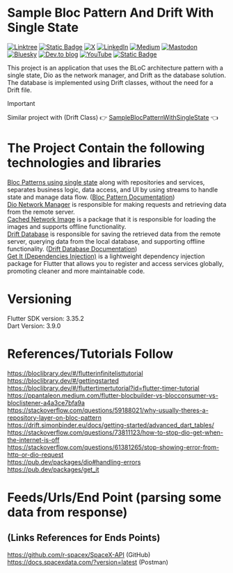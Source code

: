# Sample Bloc Pattern And Drift With Single State

[![Linktree](https://img.shields.io/badge/linktree-1de9b6?style=for-the-badge&logo=linktree&logoColor=white)](https://linktr.ee/nicos_nicolaou)
[![Static Badge](https://img.shields.io/badge/Site-blue?style=for-the-badge&label=Web)](https://nicosnicolaou16.github.io/)
[![X](https://img.shields.io/badge/X-%23000000.svg?style=for-the-badge&logo=X&logoColor=white)](https://twitter.com/nicolaou_nicos)
[![LinkedIn](https://img.shields.io/badge/linkedin-%230077B5.svg?style=for-the-badge&logo=linkedin&logoColor=white)](https://linkedin.com/in/nicos-nicolaou-a16720aa)
[![Medium](https://img.shields.io/badge/Medium-12100E?style=for-the-badge&logo=medium&logoColor=white)](https://medium.com/@nicosnicolaou)
[![Mastodon](https://img.shields.io/badge/-MASTODON-%232B90D9?style=for-the-badge&logo=mastodon&logoColor=white)](https://androiddev.social/@nicolaou_nicos)
[![Bluesky](https://img.shields.io/badge/Bluesky-0285FF?style=for-the-badge&logo=Bluesky&logoColor=white)](https://bsky.app/profile/nicolaounicos.bsky.social)
[![Dev.to blog](https://img.shields.io/badge/dev.to-0A0A0A?style=for-the-badge&logo=dev.to&logoColor=white)](https://dev.to/nicosnicolaou16)
[![YouTube](https://img.shields.io/badge/YouTube-%23FF0000.svg?style=for-the-badge&logo=YouTube&logoColor=white)](https://www.youtube.com/@nicosnicolaou16)
[![Static Badge](https://img.shields.io/badge/Developer_Profile-blue?style=for-the-badge&label=Google)](https://g.dev/nicolaou_nicos)

This project is an application that uses the BLoC architecture pattern with a single state, Dio as
the network manager, and Drift as the database solution. The database is implemented using Drift
classes, without the need for a Drift file.

> [!IMPORTANT]  
> Similar project with (Drift Class) :point_right: [SampleBlocPatternWithSingleState](https://github.com/NicosNicolaou16/SampleBlocPatternWithSingleState) :point_left: <br />

# The Project Contain the following technologies and libraries

[Bloc Patterns using single state](https://pub.dev/packages/flutter_bloc) along with repositories
and services, separates business logic, data access, and UI by using streams to handle state and
manage data flow. ([Bloc Pattern Documentation](https://bloclibrary.dev/getting-started/)) <br />
[Dio Network Manager](https://pub.dev/packages/dio) is responsible for making requests and
retrieving data from the remote server. <br />
[Cached Network Image](https://pub.dev/packages/cached_network_image) is a package that it is
responsible for loading the images and supports offline functionality.  <br />
[Drift Database](https://drift.simonbinder.eu/docs/getting-started/) is responsible for saving the
retrieved data from the remote server, querying data from the local database, and supporting offline
functionality. ([Drift Database Documentation](https://pub.dev/packages/drift)) <br />
[Get It (Dependencies Injection)](https://pub.dev/packages/get_it) is a lightweight dependency
injection package for Flutter that allows you to register and access services globally, promoting
cleaner and more maintainable code.  <br />

# Versioning

Flutter SDK version: 3.35.2 <br />
Dart Version: 3.9.0 <br />

# References/Tutorials Follow

https://bloclibrary.dev/#/flutterinfinitelisttutorial <br />
https://bloclibrary.dev/#/gettingstarted <br />
https://bloclibrary.dev/#/fluttertimertutorial?id=flutter-timer-tutorial <br />
https://ppantaleon.medium.com/flutter-blocbuilder-vs-blocconsumer-vs-bloclistener-a4a3ce7bfa9a <br />
https://stackoverflow.com/questions/59188021/why-usually-theres-a-repository-layer-on-bloc-pattern <br />
https://drift.simonbinder.eu/docs/getting-started/advanced_dart_tables/ <br />
https://stackoverflow.com/questions/73811123/how-to-stop-dio-get-when-the-internet-is-off <br />
https://stackoverflow.com/questions/61381265/stop-showing-error-from-http-or-dio-request <br />
https://pub.dev/packages/dio#handling-errors <br />
https://pub.dev/packages/get_it <br />

# Feeds/Urls/End Point (parsing some data from response)

## (Links References for Ends Points)

https://github.com/r-spacex/SpaceX-API (GitHub) <br />
https://docs.spacexdata.com/?version=latest (Postman) <br />
